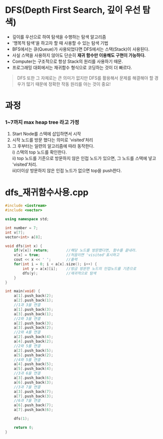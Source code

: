 # DFS(Depth First Search, 깊이 우선 탐색)
 - 깊이를 우선으로 하여 탐색을 수행하는 탐색 알고리즘
 - '맹목적 탐색'을 하고자 할 때 사용할 수 있는 탐색 기법
 - BFS에서는 큐(Queue)가 사용되었다면 DFS에서는 스택(Stack)이 사용된다.
 - 사실 스택을 사용하지 않아도 단순히 **재귀 함수만 이용해도 구현이 가능하다.**
 - Computer는 구조적으로 항상 Stack의 원리를 사용하기 때문.
 - 프로그래밍 대회에서는 재귀함수 형식으로 코딩하는 것이 더 빠르다.
 > DFS 또한 그 자체로는 큰 의미가 없지만 DFS를 활용해서 문제를 해결해야 할 경우가 많기 때문에 정확한 작동 원리를 아는 것이 중요!
 
# 과정
### 1~7까지 max heap tree 라고 가정
1. Start Node를 스택에 삽입하면서 시작
2. 시작 노드를 방문 했다는 의미로 'visited'처리
3. 그 후부터는 일련의 알고리즘에 따라 동작한다.  
   i) 스택의 top 노드를 확인한다.  
  ii) top 노드를 기준으로 방문하지 않은 인접 노드가 있으면, 그 노드를 스택에 넣고 'visited'처리.  
 iii)더이상 방문하지 않은 인접 노드가 없으면 top을 push한다.  
 
# dfs_재귀함수사용.cpp
```C++
#include <iostream>
#include <vector>

using namespace std;

int number = 7;
int v[7];
vector<int> a[8];

void dfs(int x) {
	if(v[x]) return;		//해당 노드를 방문했다면, 함수를 끝내라.
	v[x] = true;			//처음이면 'visited'표시하고 
	cout << x << ' ';		//출력 
	for(int i = 0; i < a[x].size(); i++) { 
		int y = a[x][i];	//방금 방문한 노드의 인접노드를 기준으로
		dfs(y);				//재귀적으로 탐색 
	} 
}

int main(void) {
    a[1].push_back(2);
    a[2].push_back(1);
    //1과 3을 연결 
    a[1].push_back(3);
    a[3].push_back(1);
    //2와 3을 연결 
    a[2].push_back(3);
    a[3].push_back(2);
    //2와 4를 연결 
    a[2].push_back(4);
    a[4].push_back(2);
    //2와 5를 연결 
    a[2].push_back(5);
    a[5].push_back(2);
    //4와 5를 연결 
    a[4].push_back(5);
    a[5].push_back(4);
    //3과 6을 연결 
    a[3].push_back(6);
    a[6].push_back(3);
    //3과 7을 연결
    a[3].push_back(7);
    a[7].push_back(3);
    //6과 7을 연결
    a[6].push_back(7);
    a[7].push_back(6);

    dfs(1);

    return 0;
} 
```